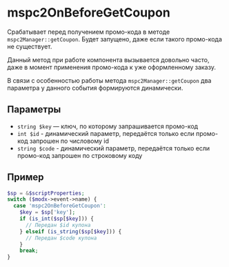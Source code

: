 # mspc2OnBeforeGetCoupon

Срабатывает перед получением промо-кода в методе `mspc2Manager::getCoupon`.
Будет запущено, даже если такого промо-кода не существует.

Данный метод при работе компонента вызывается довольно часто, даже в момент применения промо-кода к уже оформленному заказу.

В связи с особенностью работы метода `mspc2Manager::getCoupon` два параметра у данного события формируются динамически.

## Параметры

- `string $key` — ключ, по которому запрашивается промо-код
- `int $id` - динамический параметр, передаётся только если промо-код запрошен по числовому id
- `string $code` - динамический параметр, передаётся только если промо-код запрошен по строковому коду

## Пример

```php
$sp = &$scriptProperties;
switch ($modx->event->name) {
  case 'mspc2OnBeforeGetCoupon':
    $key = $sp['key'];
    if (is_int($sp[$key])) {
      // Передан $id купона
    } elseif (is_string($sp[$key])) {
      // Передан $code купона
    }
    break;
}
```
